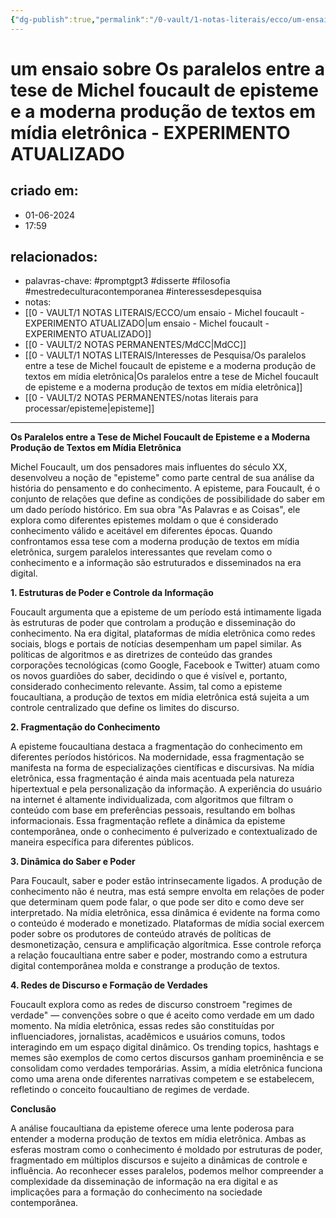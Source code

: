 ```yaml
---
{"dg-publish":true,"permalink":"/0-vault/1-notas-literais/ecco/um-ensaio-michel-foucault-experimento-atualizado/","tags":["promptgpt3","disserte","filosofia","mestredeculturacontemporanea","interessesdepesquisa"],"dgHomeLink":true,"dgShowLocalGraph":true,"dgShowFileTree":true,"dgEnableSearch":true,"noteIcon":""}
---
```


# um ensaio sobre Os paralelos entre a tese de Michel foucault de episteme e a moderna produção de textos em mídia eletrônica - EXPERIMENTO ATUALIZADO

## criado em: 
- 01-06-2024
- 17:59
## relacionados:
- palavras-chave: #promptgpt3 #disserte #filosofia #mestredeculturacontemporanea #interessesdepesquisa 
- notas:
- [[0 - VAULT/1 NOTAS LITERAIS/ECCO/um ensaio - Michel foucault - EXPERIMENTO ATUALIZADO\|um ensaio - Michel foucault - EXPERIMENTO ATUALIZADO]]
- [[0 - VAULT/2 NOTAS PERMANENTES/MdCC\|MdCC]]
- [[0 - VAULT/1 NOTAS LITERAIS/Interesses de Pesquisa/Os paralelos entre a tese de Michel foucault de episteme e a moderna produção de textos em mídia eletrônica\|Os paralelos entre a tese de Michel foucault de episteme e a moderna produção de textos em mídia eletrônica]]
- [[0 - VAULT/2 NOTAS PERMANENTES/notas literais para processar/episteme\|episteme]]
---

**Os Paralelos entre a Tese de Michel Foucault de Episteme e a Moderna Produção de Textos em Mídia Eletrônica**

Michel Foucault, um dos pensadores mais influentes do século XX, desenvolveu a noção de "episteme" como parte central de sua análise da história do pensamento e do conhecimento. A episteme, para Foucault, é o conjunto de relações que define as condições de possibilidade do saber em um dado período histórico. Em sua obra "As Palavras e as Coisas", ele explora como diferentes epistemes moldam o que é considerado conhecimento válido e aceitável em diferentes épocas. Quando confrontamos essa tese com a moderna produção de textos em mídia eletrônica, surgem paralelos interessantes que revelam como o conhecimento e a informação são estruturados e disseminados na era digital.

**1. Estruturas de Poder e Controle da Informação**

Foucault argumenta que a episteme de um período está intimamente ligada às estruturas de poder que controlam a produção e disseminação do conhecimento. Na era digital, plataformas de mídia eletrônica como redes sociais, blogs e portais de notícias desempenham um papel similar. As políticas de algoritmos e as diretrizes de conteúdo das grandes corporações tecnológicas (como Google, Facebook e Twitter) atuam como os novos guardiões do saber, decidindo o que é visível e, portanto, considerado conhecimento relevante. Assim, tal como a episteme foucaultiana, a produção de textos em mídia eletrônica está sujeita a um controle centralizado que define os limites do discurso.

**2. Fragmentação do Conhecimento**

A episteme foucaultiana destaca a fragmentação do conhecimento em diferentes períodos históricos. Na modernidade, essa fragmentação se manifesta na forma de especializações científicas e discursivas. Na mídia eletrônica, essa fragmentação é ainda mais acentuada pela natureza hipertextual e pela personalização da informação. A experiência do usuário na internet é altamente individualizada, com algoritmos que filtram o conteúdo com base em preferências pessoais, resultando em bolhas informacionais. Essa fragmentação reflete a dinâmica da episteme contemporânea, onde o conhecimento é pulverizado e contextualizado de maneira específica para diferentes públicos.

**3. Dinâmica do Saber e Poder**

Para Foucault, saber e poder estão intrinsecamente ligados. A produção de conhecimento não é neutra, mas está sempre envolta em relações de poder que determinam quem pode falar, o que pode ser dito e como deve ser interpretado. Na mídia eletrônica, essa dinâmica é evidente na forma como o conteúdo é moderado e monetizado. Plataformas de mídia social exercem poder sobre os produtores de conteúdo através de políticas de desmonetização, censura e amplificação algorítmica. Esse controle reforça a relação foucaultiana entre saber e poder, mostrando como a estrutura digital contemporânea molda e constrange a produção de textos.

**4. Redes de Discurso e Formação de Verdades**

Foucault explora como as redes de discurso constroem "regimes de verdade" — convenções sobre o que é aceito como verdade em um dado momento. Na mídia eletrônica, essas redes são constituídas por influenciadores, jornalistas, acadêmicos e usuários comuns, todos interagindo em um espaço digital dinâmico. Os trending topics, hashtags e memes são exemplos de como certos discursos ganham proeminência e se consolidam como verdades temporárias. Assim, a mídia eletrônica funciona como uma arena onde diferentes narrativas competem e se estabelecem, refletindo o conceito foucaultiano de regimes de verdade.

**Conclusão**

A análise foucaultiana da episteme oferece uma lente poderosa para entender a moderna produção de textos em mídia eletrônica. Ambas as esferas mostram como o conhecimento é moldado por estruturas de poder, fragmentado em múltiplos discursos e sujeito a dinâmicas de controle e influência. Ao reconhecer esses paralelos, podemos melhor compreender a complexidade da disseminação de informação na era digital e as implicações para a formação do conhecimento na sociedade contemporânea.
